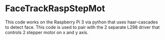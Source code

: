 # FaceTrackRaspStepMot
This code works on the Raspberry Pi 3 via python that uses haar-cascades to detect face. This code is used to pair with the 2 separate L298 driver that controls 2 stepper motor on x and y axis.
